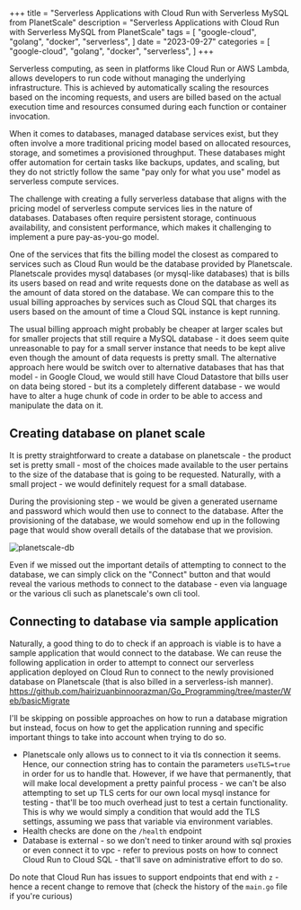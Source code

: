+++
title = "Serverless Applications with Cloud Run with Serverless MySQL from PlanetScale"
description = "Serverless Applications with Cloud Run with Serverless MySQL from PlanetScale"
tags = [
    "google-cloud",
    "golang",
    "docker",
    "serverless",
]
date = "2023-09-27"
categories = [
    "google-cloud",
    "golang",
    "docker",
    "serverless",
]
+++

Serverless computing, as seen in platforms like Cloud Run or AWS Lambda, allows developers to run code without managing the underlying infrastructure. This is achieved by automatically scaling the resources based on the incoming requests, and users are billed based on the actual execution time and resources consumed during each function or container invocation.

When it comes to databases, managed database services exist, but they often involve a more traditional pricing model based on allocated resources, storage, and sometimes a provisioned throughput. These databases might offer automation for certain tasks like backups, updates, and scaling, but they do not strictly follow the same "pay only for what you use" model as serverless compute services.

The challenge with creating a fully serverless database that aligns with the pricing model of serverless compute services lies in the nature of databases. Databases often require persistent storage, continuous availability, and consistent performance, which makes it challenging to implement a pure pay-as-you-go model.

One of the services that fits the billing model the closest as compared to services such as Cloud Run would be the database provided by Planetscale. Planetscale provides mysql databases (or mysql-like databases) that is bills its users based on read and write requests done on the database as well as the amount of data stored on the database. We can compare this to the usual billing approaches by services such as Cloud SQL that charges its users based on the amount of time a Cloud SQL instance is kept running.

The usual billing approach might probably be cheaper at larger scales but for smaller projects that still require a MySQL database - it does seem quite unreasonable to pay for a small server instance that needs to be kept alive even though the amount of data requests is pretty small. The alternative approach here would be switch over to alternative databases that has that model - in Google Cloud, we would still have Cloud Datastore that bills user on data being stored - but its a completely different database - we would have to alter a huge chunk of code in order to be able to access and manipulate the data on it.

## Creating database on planet scale

It is pretty straightforward to create a database on planetscale - the product set is pretty small - most of the choices made available to the user pertains to the size of the database that is going to be requested. Naturally, with a small project - we would definitely request for a small database.

During the provisioning step - we would be given a generated username and password which would then use to connect to the database. After the provisioning of the database, we would somehow end up in the following page that would show overall details of the database that we provision.

![planetscale-db](/20230927_cloudRunAndPlanetScale/planetscale-db.png)

Even if we missed out the important details of attempting to connect to the database, we can simply click on the "Connect" button and that would reveal the various methods to connect to the database - even via language or the various cli such as planetscale's own cli tool.

## Connecting to database via sample application

Naturally, a good thing to do to check if an approach is viable is to have a sample application that would connect to the database. We can reuse the following application in order to attempt to connect our serverless application deployed on Cloud Run to connect to the newly provisioned database on Planetscale (that is also billed in a serverless-ish manner). https://github.com/hairizuanbinnoorazman/Go_Programming/tree/master/Web/basicMigrate

I'll be skipping on possible approaches on how to run a database migration but instead, focus on how to get the application running and specific important things to take into account when trying to do so. 

- Planetscale only allows us to connect to it via tls connection it seems. Hence, our connection string has to contain the parameters `useTLS=true` in order for us to handle that. However, if we have that permanently, that will make local development a pretty painful process - we can't be also attempting to set up TLS certs for our own local mysql instance for testing - that'll be too much overhead just to test a certain functionality. This is why we would simply a condition that would add the TLS settings, assuming we pass that variable via environment variables.
- Health checks are done on the `/health` endpoint
- Database is external - so we don't need to tinker around with sql proxies or even connect it to vpc - refer to previous posts on how to connect Cloud Run to Cloud SQL - that'll save on administrative effort to do so.

Do note that Cloud Run has issues to support endpoints that end with `z` - hence a recent change to remove that (check the history of the `main.go` file if you're curious)